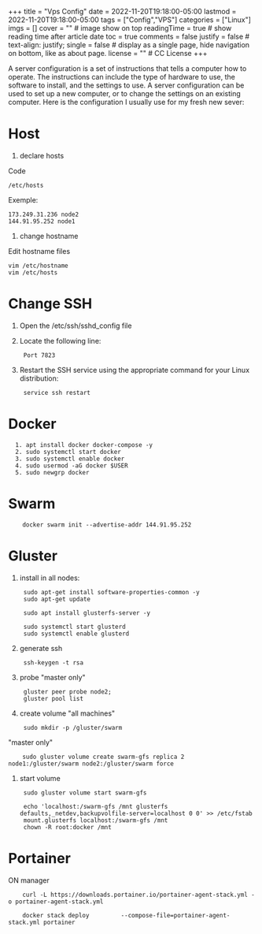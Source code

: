 +++
title = "Vps Config"
date = 2022-11-20T19:18:00-05:00
lastmod = 2022-11-20T19:18:00-05:00
tags = ["Config","VPS"]
categories = ["Linux"]
imgs = []
cover = ""  # image show on top
readingTime = true  # show reading time after article date
toc = true
comments = false
justify = false  # text-align: justify;
single = false  # display as a single page, hide navigation on bottom, like as about page.
license = ""  # CC License
+++


A server configuration is a set of instructions that tells a computer how to operate. The instructions can include the type of hardware to use, the software to install, and the settings to use. A server configuration can be used to set up a new computer, or to change the settings on an existing computer.
Here is the configuration I usually use for my fresh new sever:

<!--more-->
# Host
1. declare hosts 

Code

    /etc/hosts
Exemple:

	173.249.31.236 node2
	144.91.95.252 node1

1. change hostname

Edit hostname files

    vim /etc/hostname
    vim /etc/hosts


# Change SSH
1. Open the /etc/ssh/sshd_config file
2. Locate the following line:

        Port 7823
4. Restart the SSH service using the appropriate command for your Linux distribution:

        service ssh restart
# Docker
      1. apt install docker docker-compose -y
      2. sudo systemctl start docker
      3. sudo systemctl enable docker
      4. sudo usermod -aG docker $USER
      5. sudo newgrp docker

# Swarm
        docker swarm init --advertise-addr 144.91.95.252

# Gluster 
1. install in all nodes:

        sudo apt-get install software-properties-common -y
        sudo apt-get update

        sudo apt install glusterfs-server -y

        sudo systemctl start glusterd
        sudo systemctl enable glusterd

1. generate ssh

        ssh-keygen -t rsa

2. probe "master only"

        gluster peer probe node2;
        gluster pool list


1. create volume "all machines"
   
        sudo mkdir -p /gluster/swarm

"master only"

        sudo gluster volume create swarm-gfs replica 2 node1:/gluster/swarm node2:/gluster/swarm force

1. start volume 
        
        sudo gluster volume start swarm-gfs

        echo 'localhost:/swarm-gfs /mnt glusterfs defaults,_netdev,backupvolfile-server=localhost 0 0' >> /etc/fstab
        mount.glusterfs localhost:/swarm-gfs /mnt
        chown -R root:docker /mnt

# Portainer 
ON manager
        
        curl -L https://downloads.portainer.io/portainer-agent-stack.yml -o portainer-agent-stack.yml
        
        docker stack deploy         --compose-file=portainer-agent-stack.yml portainer
